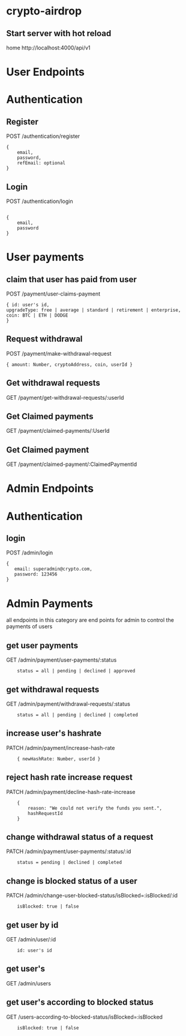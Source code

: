 # crypto-airdrop

## Start server with hot reload

home http://localhost:4000/api/v1

# User Endpoints

# Authentication

## Register

POST /authentication/register

```
{
    email,
    password,
    refEmail: optional
}
```

## Login

POST /authentication/login

```

{
    email,
    password
}
```

# User payments

## claim that user has paid from user

POST /payment/user-claims-payment

```
{ id: user's id,
upgradeType: free | average | standard | retirement | enterprise,
coin: BTC | ETH | DODGE 
}
```
## Request withdrawal

POST /payment/make-withdrawal-request

```
{ amount: Number, cryptoAddress, coin, userId }
```

## Get withdrawal requests

GET /payment/get-withdrawal-requests/:userId
## Get Claimed payments

GET /payment/claimed-payments/:UserId
## Get Claimed payment

GET /payment/claimed-payment/:ClaimedPaymentId


# Admin Endpoints

# Authentication

## login

POST /admin/login

```
{
   email: superadmin@crypto.com,
   password: 123456
}
```

# Admin Payments
all endpoints in this category are end points for admin to control the payments of users

## get user payments

GET /admin/payment/user-payments/:status

```
    status = all | pending | declined | approved

```

## get withdrawal requests

GET /admin/payment/withdrawal-requests/:status

```
    status = all | pending | declined | completed

```

## increase user's hashrate

PATCH /admin/payment/increase-hash-rate

```
    { newHashRate: Number, userId }

```

## reject hash rate increase request

PATCH /admin/payment/decline-hash-rate-increase

```
    {
        reason: "We could not verify the funds you sent.",
        hashRequestId
    }
```

## change withdrawal status of a request

PATCH /admin/payment/user-payments/:status/:id

```
    status = pending | declined | completed

```
## change is blocked status of a user

PATCH /admin/change-user-blocked-status/isBlocked=:isBlocked/:id

```
    isBlocked: true | false

```
## get user by id

GET /admin/user/:id

```
    id: user's id

```
## get user's

GET /admin/users
## get user's according to blocked status

GET /users-according-to-blocked-status/isBlocked=:isBlocked
```
    isBlocked: true | false
```


